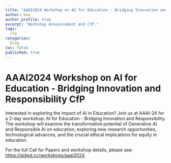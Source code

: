 ```yaml
---
title: "AAAI2024 Workshop on AI for Education - Bridging Innovation and Responsibility CfP "
author: bea
author_profile: true
excerpt: "Workshop Announcement and CfP."
tags:
  cfp
categories:
  blog
toc: false
published: true
---
```


# AAAI2024 Workshop on AI for Education - Bridging Innovation and Responsibility CfP

Interested in exploring the impact of AI in Education? Join us at AAAI-24 for a 2-day workshop: AI for Education - Bridging Innovation and Responsibility. The workshop will examine the transformative potential of Generative AI and Responsible AI on education, exploring new research opportunities, technological advances, and the crucial ethical implications for equity in education. 

For the full Call for Papers and workshop details, please see: https://ai4ed.cc/workshops/aaai2024.
